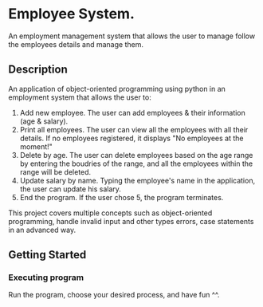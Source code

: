 # Employee System.
An employment management system that allows the user to manage follow the employees details and manage them.

## Description
An application of object-oriented programming using python in an employment system that allows the user to:
1. Add new employee.
  The user can add employees & their information (age & salary).
2. Print all employees.
  The user can view all the employees with all their details. If no employees registered, it displays "No employees at the moment!"
3. Delete by age.
  The user can delete employees based on the age range by entering the boudries of the range, and all the employees within the range will be deleted.
4. Update salary by name.
  Typing the employee's name in the application, the user can update his salary. 
5. End the program.
  If the user chose 5, the program terminates.

This project covers multiple concepts such as object-oriented programming, handle invalid input and other types errors, case statements in an advanced way. 

## Getting Started

### Executing program
Run the program, choose your desired process, and have fun ^^.
